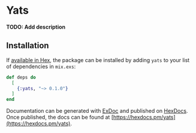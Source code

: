 # Yats

**TODO: Add description**

## Installation

If [available in Hex](https://hex.pm/docs/publish), the package can be installed
by adding `yats` to your list of dependencies in `mix.exs`:

```elixir
def deps do
  [
    {:yats, "~> 0.1.0"}
  ]
end
```

Documentation can be generated with [ExDoc](https://github.com/elixir-lang/ex_doc)
and published on [HexDocs](https://hexdocs.pm). Once published, the docs can
be found at [https://hexdocs.pm/yats](https://hexdocs.pm/yats).

